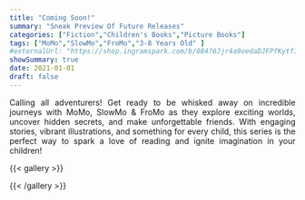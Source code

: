```yaml
---
title: "Coming Soon!"
summary: "Sneak Preview Of Future Releases"
categories: ["Fiction","Children's Books","Picture Books"]
tags: ["MoMo","SlowMo","FroMo","3-8 Years Old" ]
#externalUrl: "https://shop.ingramspark.com/b/084?6Jjr4a9oedaDJFPfKytf1LvKUUDUXW5AIJUdB7cwUpO"
showSummary: true
date: 2021-01-01
draft: false
---
```

<div class="flex flex-wrap">

<div align="justify">

Calling all adventurers! Get ready to be whisked away on incredible journeys with MoMo, SlowMo & FroMo as they explore exciting worlds, uncover hidden secrets, and make unforgettable friends. With engaging stories, vibrant illustrations, and something for every child, this series is the perfect way to spark a love of reading and ignite imagination in your children! 

</div>

</div>

{{< gallery >}}

<div class="grid grid-cols-1 gap-4 sm:grid-cols-2 md:grid-cols-3 h-auto">
    <div>
        <img class="  rounded-lg" src="./covers/Bandage - Front Cover (Custom).jpg" alt="">
    </div>
     <div>
        <img class="  rounded-lg" src="./covers/Ghosts Like Donuts FRONT COVER (Custom).jpg" alt="">
    </div>
    <div>
        <img class="  rounded-lg" src="./covers/COURAGE FROM WITHIN - Front COVER (Custom).jpg" alt="">
    </div>
    <div>
        <img class="  rounded-lg" src="./covers/Face Your Fear - Front Cover (Custom).jpg" alt="">
    </div>
    <div>
        <img class="  rounded-lg" src="./covers/Help! Help! FRONT COVER (Custom).jpg" alt="">
    </div>
    <div>
        <img class="  rounded-lg" src="./covers/Hide and Seek FRONT COVER (Custom).jpg" alt="">
    </div>
    <div>
        <img class="  rounded-lg" src="./covers/LETS BRUSH OUR TEETH - Front Cover (Custom).jpg" alt="">
    </div>
    <div>
        <img class="  rounded-lg" src="./covers/the slow Slowmo - Front Cover (Custom).jpg" alt="">
    </div>
    <div>
        <img class="  rounded-lg" src="./covers/They Look The Same FRONT COVER (Custom).jpg" alt="">
    </div>
    <div>
        <img class=" rounded-lg" src="./covers/Water Park Day FRONT COVER (Custom).jpg" alt="">
    </div> 
    <div>
        <img class=" rounded-lg" src="./covers/Time To Sleep FRONT COVER (Custom).jpg" alt="">
    </div>
    <div>
        <img class=" rounded-lg" src="./covers/what if i dont win cover - Front Cover (Custom).jpg" alt="">
    </div>
    <div>
        <img class=" rounded-lg" src="./covers/Will You Be My Twin FRONT COVER (Custom).jpg" alt="">
    </div>
</div>
{{< /gallery >}}
